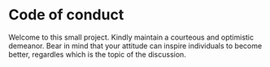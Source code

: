 # Code of conduct

Welcome to this small project. Kindly maintain a courteous and optimistic demeanor. Bear in mind that your attitude can inspire individuals to become better, regardles which is the topic of the discussion.
